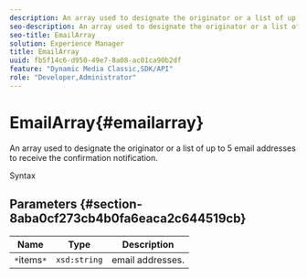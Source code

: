 ```yaml
---
description: An array used to designate the originator or a list of up to 5 email addresses to receive the confirmation notification.
seo-description: An array used to designate the originator or a list of up to 5 email addresses to receive the confirmation notification.
seo-title: EmailArray
solution: Experience Manager
title: EmailArray
uuid: fb5f14c6-d950-49e7-8a08-ac01ca90b2df
feature: "Dynamic Media Classic,SDK/API"
role: "Developer,Administrator"
---
```


# EmailArray{#emailarray}

An array used to designate the originator or a list of up to 5 email addresses to receive the confirmation notification.

 Syntax 

## Parameters {#section-8aba0cf273cb4b0fa6eaca2c644519cb}

|  Name  | Type  | Description  |
|---|---|---|
|  `*`items`*`  | `xsd:string`  | email addresses.  |

